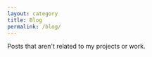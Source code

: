 ```yaml
---
layout: category
title: Blog
permalink: /blog/
---
```


Posts that aren't related to my projects or work.

